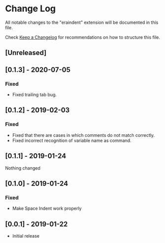 # Change Log
All notable changes to the "eraindent" extension will be documented in this file.

Check [Keep a Changelog](http://keepachangelog.com/) for recommendations on how to structure this file.

## [Unreleased]

## [0.1.3] - 2020-07-05
### Fixed
- Fixed trailing tab bug.

## [0.1.2] - 2019-02-03
### Fixed
- Fixed that there are cases in which comments do not match correctly.
- Fixed incorrect recognition of variable name as command.

## [0.1.1] - 2019-01-24
Nothing changed

## [0.1.0] - 2019-01-24
### Fixed
- Make Space Indent work properly

## [0.0.1] - 2019-01-22
- Initial release
